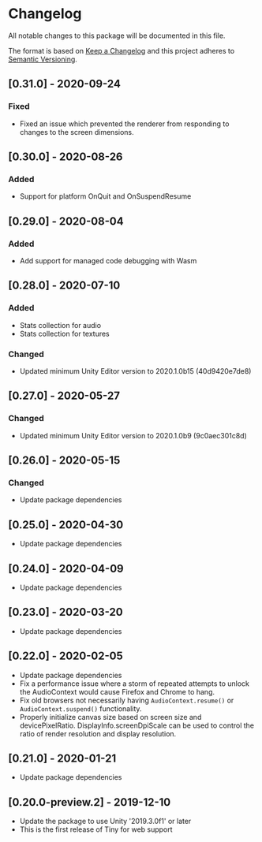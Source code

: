# Changelog
All notable changes to this package will be documented in this file.

The format is based on [Keep a Changelog](http://keepachangelog.com/en/1.0.0/)
and this project adheres to [Semantic Versioning](http://semver.org/spec/v2.0.0.html).

## [0.31.0] - 2020-09-24

### Fixed

* Fixed an issue which prevented the renderer from responding to changes to the screen dimensions.

## [0.30.0] - 2020-08-26

### Added

* Support for platform OnQuit and OnSuspendResume

## [0.29.0] - 2020-08-04

### Added

* Add support for managed code debugging with Wasm


## [0.28.0] - 2020-07-10

### Added

* Stats collection for audio
* Stats collection for textures

### Changed

* Updated minimum Unity Editor version to 2020.1.0b15 (40d9420e7de8)

## [0.27.0] - 2020-05-27

### Changed
* Updated minimum Unity Editor version to 2020.1.0b9 (9c0aec301c8d)

## [0.26.0] - 2020-05-15

### Changed

* Update package dependencies

## [0.25.0] - 2020-04-30
* Update package dependencies

## [0.24.0] - 2020-04-09
* Update package dependencies

## [0.23.0] - 2020-03-20
* Update package dependencies

## [0.22.0] - 2020-02-05

* Update package dependencies
* Fix a performance issue where a storm of repeated attempts to unlock the AudioContext would cause Firefox and Chrome to hang.
* Fix old browsers not necessarily having `AudioContext.resume()` or `AudioContext.suspend()` functionality.
* Properly initialize canvas size based on screen size and devicePixelRatio.  DisplayInfo.screenDpiScale can
be used to control the ratio of render resolution and display resolution.

## [0.21.0] - 2020-01-21

* Update package dependencies

## [0.20.0-preview.2] - 2019-12-10

* Update the package to use Unity '2019.3.0f1' or later
* This is the first release of Tiny for web support
